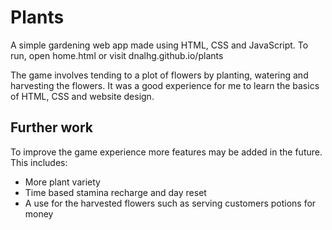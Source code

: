 # Plants
A simple gardening web app made using HTML, CSS and JavaScript. To run, open home.html or visit dnalhg.github.io/plants

The game involves tending to a plot of flowers by planting, watering and harvesting the flowers. It was a good experience for me to learn the basics of HTML, CSS and website design.

## Further work
To improve the game experience more features may be added in the future. This includes:
- More plant variety
- Time based stamina recharge and day reset
- A use for the harvested flowers such as serving customers potions for money
